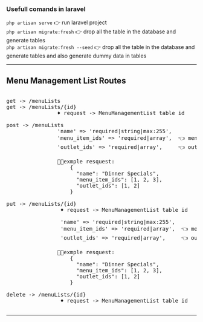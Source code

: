 ### Usefull comands in laravel
`php artisan serve` 👉 run laravel project <br>
`php artisan migrate:fresh` 👉 drop all the table in the database and generate tables <br>
`php artisan migrate:fresh --seed` 👉 drop all the table in the database and generate tables and also generate dummy data in tables <br>

-------------------------------------------------------------------------------------------------------------------------------------

## Menu Management List Routes
<pre>    
get -> /menuLists
get -> /menuLists/{id}
                ♦ request -> MenuManagementList table id
                
post -> /menuLists
                'name' => 'required|string|max:255',
                'menu_item_ids' => 'required|array',  👈 menu_item id
                'outlet_ids' => 'required|array',     👈 outlet id
    
                👨‍🏫exmple resquest: 
                    {
                      "name": "Dinner Specials",
                      "menu_item_ids": [1, 2, 3],
                      "outlet_ids": [1, 2]
                    }

put -> /menuLists/{id}
                 ♦ request -> MenuManagementList table id

                 'name' => 'required|string|max:255',
                 'menu_item_ids' => 'required|array',  👈 menu_item id
                 'outlet_ids' => 'required|array',     👈 outlet id

                👨‍🏫exmple resquest: 
                    {
                      "name": "Dinner Specials",
                      "menu_item_ids": [1, 2, 3],
                      "outlet_ids": [1, 2]
                    }
                 
delete -> /menuLists/{id}
                 ♦ request -> MenuManagementList table id
    
</pre>
-----------------------------------------------------------------------------------------------------------
